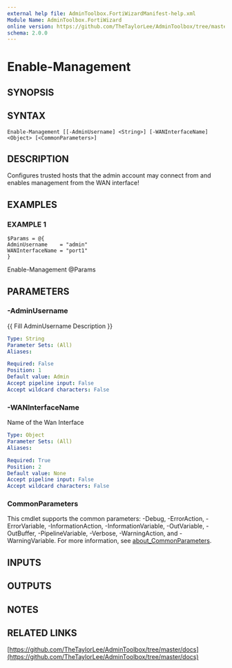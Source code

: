```yaml
---
external help file: AdminToolbox.FortiWizardManifest-help.xml
Module Name: AdminToolbox.FortiWizard
online version: https://github.com/TheTaylorLee/AdminToolbox/tree/master/docs
schema: 2.0.0
---
```


# Enable-Management

## SYNOPSIS

## SYNTAX

```
Enable-Management [[-AdminUsername] <String>] [-WANInterfaceName] <Object> [<CommonParameters>]
```

## DESCRIPTION
Configures trusted hosts that the admin account may connect from and enables management from the WAN interface!

## EXAMPLES

### EXAMPLE 1
```
$Params = @{
AdminUsername    = "admin"
WANInterfaceName = "port1"
}
```

Enable-Management @Params

## PARAMETERS

### -AdminUsername
{{ Fill AdminUsername Description }}

```yaml
Type: String
Parameter Sets: (All)
Aliases:

Required: False
Position: 1
Default value: Admin
Accept pipeline input: False
Accept wildcard characters: False
```

### -WANInterfaceName
Name of the Wan Interface

```yaml
Type: Object
Parameter Sets: (All)
Aliases:

Required: True
Position: 2
Default value: None
Accept pipeline input: False
Accept wildcard characters: False
```

### CommonParameters
This cmdlet supports the common parameters: -Debug, -ErrorAction, -ErrorVariable, -InformationAction, -InformationVariable, -OutVariable, -OutBuffer, -PipelineVariable, -Verbose, -WarningAction, and -WarningVariable. For more information, see [about_CommonParameters](http://go.microsoft.com/fwlink/?LinkID=113216).

## INPUTS

## OUTPUTS

## NOTES

## RELATED LINKS

[https://github.com/TheTaylorLee/AdminToolbox/tree/master/docs](https://github.com/TheTaylorLee/AdminToolbox/tree/master/docs)

